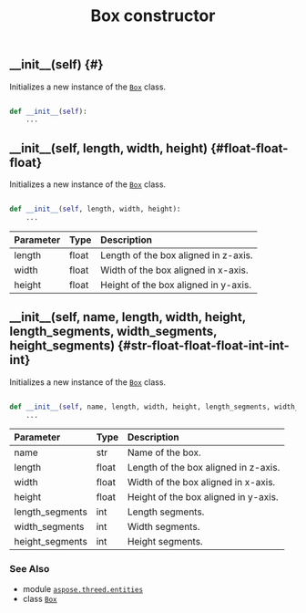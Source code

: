 ﻿---
title: Box constructor
second_title: Aspose.3D for Python via .NET API References
description: 
type: docs
weight: 10
url: /python-net/aspose.threed.entities/box/__init__/
is_root: false
---

## \_\_init\_\_(self) {#}

Initializes a new instance of the [`Box`](/3d/python-net/aspose.threed.entities/box) class.



```python

def __init__(self):
    ...
```




## \_\_init\_\_(self, length, width, height) {#float-float-float}

Initializes a new instance of the [`Box`](/3d/python-net/aspose.threed.entities/box) class.



```python

def __init__(self, length, width, height):
    ...
```


| Parameter | Type | Description |
| :- | :- | :- |
| length | float | Length of the box aligned in z-axis. |
| width | float | Width of the box aligned in x-axis. |
| height | float | Height of the box aligned in y-axis. |


## \_\_init\_\_(self, name, length, width, height, length_segments, width_segments, height_segments) {#str-float-float-float-int-int-int}

Initializes a new instance of the [`Box`](/3d/python-net/aspose.threed.entities/box) class.



```python

def __init__(self, name, length, width, height, length_segments, width_segments, height_segments):
    ...
```


| Parameter | Type | Description |
| :- | :- | :- |
| name | str | Name of the box. |
| length | float | Length of the box aligned in z-axis. |
| width | float | Width of the box aligned in x-axis. |
| height | float | Height of the box aligned in y-axis. |
| length_segments | int | Length segments. |
| width_segments | int | Width segments. |
| height_segments | int | Height segments. |



### See Also
* module [`aspose.threed.entities`](../../)
* class [`Box`](/3d/python-net/aspose.threed.entities/box)
